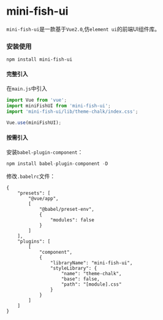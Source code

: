 # mini-fish-ui

`mini-fish-ui`是一款基于`Vue2.0`,仿`element ui`的前端UI组件库。

### 安装使用

`npm install mini-fish-ui`

#### 完整引入
在`main.js`中引入
```javascript
import Vue from 'vue';
import miniFishUI from 'mini-fish-ui';
import 'mini-fish-ui/lib/theme-chalk/index.css';

Vue.use(miniFishUI);
```

#### 按需引入

安装`babel-plugin-component`：

```javascript
npm install babel-plugin-component -D
```

修改`.babelrc`文件：

```
{
    "presets": [
        "@vue/app",
        [
            "@babel/preset-env",
            {
                "modules": false
            }
        ]
    ],
    "plugins": [
        [
            "component",
            {
                "libraryName": "mini-fish-ui",
                "styleLibrary": {
                    "name": "theme-chalk",
                    "base": false,
                    "path": "[module].css"
                }
            }
        ]
    ]
}
```